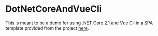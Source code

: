 # DotNetCoreAndVueCli

This is meant to be a demo for using .NET Core 2.1 and Vue Cli in a SPA template provided from the project [here][project].

[project]: https://github.com/ow-en/ASPCoreVueCLITemplate
